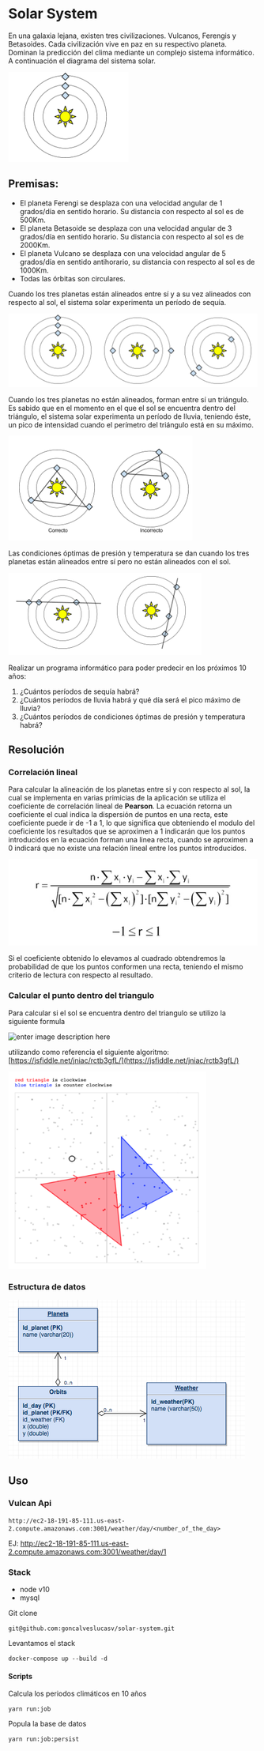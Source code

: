 
# Solar System

En una galaxia lejana, existen tres civilizaciones. Vulcanos, Ferengis y Betasoides. Cada
civilización vive en paz en su respectivo planeta.
Dominan la predicción del clima mediante un complejo sistema informático.
A continuación el diagrama del sistema solar.

![enter image description here](https://github.com/goncalveslucasv/solar-system/blob/master/snapshots/1.png?raw=true)

## Premisas:

 - El planeta Ferengi se desplaza con una velocidad angular de 1 grados/día en sentido
horario. Su distancia con respecto al sol es de 500Km.
 - El planeta Betasoide se desplaza con una velocidad angular de 3 grados/día en sentido
horario. Su distancia con respecto al sol es de 2000Km.
 - El planeta Vulcano se desplaza con una velocidad angular de 5 grados/día en sentido
anti­horario, su distancia con respecto al sol es de 1000Km.
 - Todas las órbitas son circulares.

Cuando los tres planetas están alineados entre sí y a su vez alineados con respecto al sol, el
sistema solar experimenta un período de sequía.

![enter image description here](https://github.com/goncalveslucasv/solar-system/blob/master/snapshots/2.png?raw=true)

Cuando los tres planetas no están alineados, forman entre sí un triángulo. Es sabido que en el
momento en el que el sol se encuentra dentro del triángulo, el sistema solar experimenta un
período de lluvia, teniendo éste, un pico de intensidad cuando el perímetro del triángulo está en
su máximo.

![enter image description here](https://github.com/goncalveslucasv/solar-system/blob/master/snapshots/3.png?raw=true)

Las condiciones óptimas de presión y temperatura se dan cuando los tres planetas están
alineados entre sí pero no están alineados con el sol.

![enter image description here](https://github.com/goncalveslucasv/solar-system/blob/master/snapshots/4.png?raw=true)

Realizar un programa informático para poder predecir en los próximos 10 años:
1. ¿Cuántos períodos de sequía habrá?
2. ¿Cuántos períodos de lluvia habrá y qué día será el pico máximo de lluvia?
3. ¿Cuántos períodos de condiciones óptimas de presión y temperatura habrá?

## Resolución

### Correlación lineal
Para calcular la alineación de los planetas entre si y con respecto al sol, la cual se implementa en varias primicias de la aplicación se utiliza el coeficiente de correlación lineal de **Pearson**.
La ecuación retorna un coeficiente el cual indica la dispersión de puntos en una recta, este coeficiente puede ir de -1 a 1, lo que significa que obteniendo el modulo del coeficiente los resultados que se aproximen a 1 indicarán que los puntos introducidos en la ecuación forman una linea recta, cuando se aproximen a 0 indicará que no existe una relación lineal entre los puntos introducidos.

![enter image description here](https://github.com/goncalveslucasv/solar-system/blob/master/snapshots/coefcor.jpg?raw=true)

Si el coeficiente obtenido lo elevamos al cuadrado obtendremos la probabilidad de que los puntos conformen una recta, teniendo el mismo criterio de lectura con respecto al resultado.

### Calcular el punto dentro del triangulo
Para calcular si el sol se encuentra dentro del triangulo se utilizo la siguiente formula

![enter image description here](http://geomalgorithms.com/Area_eqn5b2.gif)

utilizando como referencia el siguiente algoritmo: 
[https://jsfiddle.net/jniac/rctb3gfL/](https://jsfiddle.net/jniac/rctb3gfL/)

<img src="https://github.com/goncalveslucasv/solar-system/blob/master/snapshots/triangle.png?raw=true" width="400" height="400">

### Estructura de datos
![](https://github.com/goncalveslucasv/solar-system/blob/master/snapshots/der.png?raw=true)

## Uso

### Vulcan Api
    http://ec2-18-191-85-111.us-east-2.compute.amazonaws.com:3001/weather/day/<number_of_the_day>
    
EJ: http://ec2-18-191-85-111.us-east-2.compute.amazonaws.com:3001/weather/day/1

### Stack
 - node v10
 - mysql

Git clone

    git@github.com:goncalveslucasv/solar-system.git

Levantamos el stack

    docker-compose up --build -d


#### Scripts
Calcula los periodos climáticos en 10 años

    yarn run:job
    
Popula la base de datos

    yarn run:job:persist
